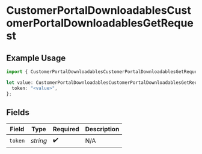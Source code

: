 # CustomerPortalDownloadablesCustomerPortalDownloadablesGetRequest

## Example Usage

```typescript
import { CustomerPortalDownloadablesCustomerPortalDownloadablesGetRequest } from "@polar-sh/sdk/models/operations/customerportaldownloadablescustomerportaldownloadablesget.js";

let value: CustomerPortalDownloadablesCustomerPortalDownloadablesGetRequest = {
  token: "<value>",
};
```

## Fields

| Field              | Type               | Required           | Description        |
| ------------------ | ------------------ | ------------------ | ------------------ |
| `token`            | *string*           | :heavy_check_mark: | N/A                |